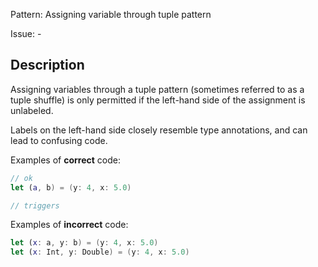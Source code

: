Pattern: Assigning variable through tuple pattern

Issue: -

## Description

Assigning variables through a tuple pattern (sometimes referred to as a tuple shuffle) is only permitted if the left-hand side of the assignment is unlabeled.

Labels on the left-hand side closely resemble type annotations, and can lead to confusing code.

Examples of **correct** code:
```swift
// ok
let (a, b) = (y: 4, x: 5.0)

// triggers

```
Examples of **incorrect** code:
```swift
let (x: a, y: b) = (y: 4, x: 5.0)
let (x: Int, y: Double) = (y: 4, x: 5.0)
```